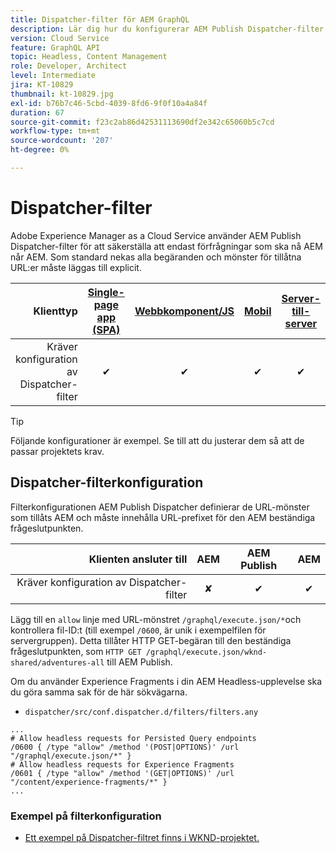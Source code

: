 ```yaml
---
title: Dispatcher-filter för AEM GraphQL
description: Lär dig hur du konfigurerar AEM Publish Dispatcher-filter för användning med AEM GraphQL.
version: Cloud Service
feature: GraphQL API
topic: Headless, Content Management
role: Developer, Architect
level: Intermediate
jira: KT-10829
thumbnail: kt-10829.jpg
exl-id: b76b7c46-5cbd-4039-8fd6-9f0f10a4a84f
duration: 67
source-git-commit: f23c2ab86d42531113690df2e342c65060b5c7cd
workflow-type: tm+mt
source-wordcount: '207'
ht-degree: 0%

---
```


# Dispatcher-filter

Adobe Experience Manager as a Cloud Service använder AEM Publish Dispatcher-filter för att säkerställa att endast förfrågningar som ska nå AEM når AEM. Som standard nekas alla begäranden och mönster för tillåtna URL:er måste läggas till explicit.

| Klienttyp | [Single-page app (SPA)](../spa.md) | [Webbkomponent/JS](../web-component.md) | [Mobil](../mobile.md) | [Server-till-server](../server-to-server.md) |
|------------------------------------------:|:---------------------:|:----------------:|:---------:|:----------------:|
| Kräver konfiguration av Dispatcher-filter | ✔ | ✔ | ✔ | ✔ |

>[!TIP]
>
> Följande konfigurationer är exempel. Se till att du justerar dem så att de passar projektets krav.

## Dispatcher-filterkonfiguration

Filterkonfigurationen AEM Publish Dispatcher definierar de URL-mönster som tillåts AEM och måste innehålla URL-prefixet för den AEM beständiga frågeslutpunkten.

| Klienten ansluter till | AEM | AEM Publish | AEM |
|------------------------------------------:|:----------:|:-------------:|:-------------:|
| Kräver konfiguration av Dispatcher-filter | ✘ | ✔ | ✔ |

Lägg till en `allow` linje med URL-mönstret `/graphql/execute.json/*`och kontrollera fil-ID:t (till exempel `/0600`, är unik i exempelfilen för servergruppen).
Detta tillåter HTTP GET-begäran till den beständiga frågeslutpunkten, som `HTTP GET /graphql/execute.json/wknd-shared/adventures-all` till AEM Publish.

Om du använder Experience Fragments i din AEM Headless-upplevelse ska du göra samma sak för de här sökvägarna.

+ `dispatcher/src/conf.dispatcher.d/filters/filters.any`

```
...
# Allow headless requests for Persisted Query endpoints
/0600 { /type "allow" /method '(POST|OPTIONS)' /url "/graphql/execute.json/*" }
# Allow headless requests for Experience Fragments
/0601 { /type "allow" /method '(GET|OPTIONS)' /url "/content/experience-fragments/*" }
...
```

### Exempel på filterkonfiguration

+ [Ett exempel på Dispatcher-filtret finns i WKND-projektet.](https://github.com/adobe/aem-guides-wknd/blob/main/dispatcher/src/conf.dispatcher.d/filters/filters.any#L28)
